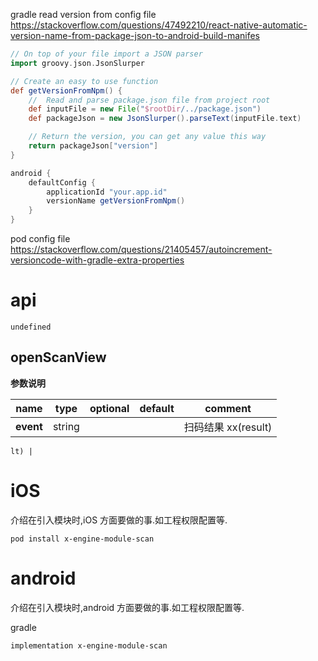 


 
gradle read version from config file 
https://stackoverflow.com/questions/47492210/react-native-automatic-version-name-from-package-json-to-android-build-manifes
``` groovy 
// On top of your file import a JSON parser
import groovy.json.JsonSlurper

// Create an easy to use function
def getVersionFromNpm() {
    //  Read and parse package.json file from project root
    def inputFile = new File("$rootDir/../package.json")
    def packageJson = new JsonSlurper().parseText(inputFile.text)

    // Return the version, you can get any value this way
    return packageJson["version"]
}

android {
    defaultConfig {
        applicationId "your.app.id"
        versionName getVersionFromNpm()
    }
}
```

pod  config file 
https://stackoverflow.com/questions/21405457/autoincrement-versioncode-with-gradle-extra-properties


# api


`
undefined
`



## openScanView



	
**参数说明**

| name                        | type      | optional | default   | comment  |
| --------------------------- | --------- | -------- | --------- |--------- |
| __event__ | string |  |  | 扫码结果 xx(result) |

    lt) |

    

# iOS
介绍在引入模块时,iOS 方面要做的事.如工程权限配置等.

```
pod install x-engine-module-scan
```


# android
介绍在引入模块时,android 方面要做的事.如工程权限配置等.

gradle
```
implementation x-engine-module-scan
```


